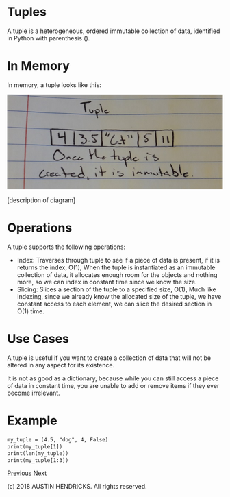 # Tuples

A tuple is a heterogeneous, ordered immutable collection of data, identified in Python with parenthesis ().

# In Memory

In memory, a tuple looks like this:

![Image of a tuple](images/tuple.jpg)

\[description of diagram\]

# Operations

A tuple supports the following operations:

* Index: Traverses through tuple to see if a piece of data is present, if it is returns the index, O(1), When the tuple is instantiated as an immutable collection of data, it allocates enough room for the objects and nothing more, so we can index in constant time since we know the size.
* Slicing: Slices a section of the tuple to a specified size, O(1), Much like indexing, since we already know the allocated size of the tuple, we have constant access to each element, we can slice the desired section in O(1) time.

# Use Cases

A tuple is useful if you want to create a collection of data that will not be altered in any aspect for its existence.

It is not as good as a dictionary, because while you can still access a piece of data in constant time, you are unable to add or remove items if they ever become irrelevant.

# Example

```
my_tuple = (4.5, "dog", 4, False)
print(my_tuple[1])
print(len(my_tuple))
print(my_tuple[1:3])
```

[Previous](deque.md) [Next](linked_list.md)

(c) 2018 AUSTIN HENDRICKS. All rights reserved.
